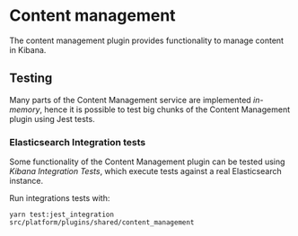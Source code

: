 # Content management

The content management plugin provides functionality to manage content in Kibana.

## Testing


Many parts of the Content Management service are implemented *in-memory*, hence it
is possible to test big chunks of the Content Management plugin using Jest
tests.


### Elasticsearch Integration tests

Some functionality of the Content Management plugin can be tested using *Kibana
Integration Tests*, which execute tests against a real Elasticsearch instance.

Run integrations tests with:

```
yarn test:jest_integration src/platform/plugins/shared/content_management
```
